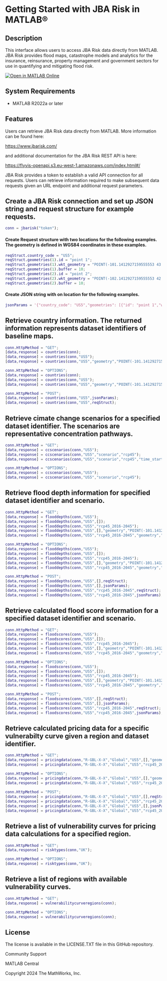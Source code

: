 # Getting Started with JBA Risk in MATLAB&reg;

## Description

This interface allows users to access JBA Risk data directly from MATLAB.  JBA Risk provides flood maps, catastrophe models and analytics for the insurance, reinsurance, property management and government sectors for use in quantifying and mitigating flood risk.

[![Open in MATLAB Online](https://www.mathworks.com/images/responsive/global/open-in-matlab-online.svg)](https://matlab.mathworks.com/open/github/v1?repo=mathworks/Access_JBA_Risk_from_MATLAB)
## System Requirements

- MATLAB R2022a or later

## Features

Users can retrieve JBA Risk data directly from MATLAB.   More information can be found here:

https://www.jbarisk.com/

and additional documentation for the JBA Risk REST API is here:

https://flyvis-openapi.s3.eu-west-1.amazonaws.com/index.html#/

JBA Risk provides a token to establish a valid API connection for all requests.  Users can retrieve information required to make subsequent data requests given an URL endpoint and additional request parameters.

## Create a JBA Risk connection and set up JSON string and request structure for example requests.

```MATLAB
conn = jbarisk("token");
```
####  Create Request structure with two locations for the following examples.  The geometry is defined in WGS84 coordinates in these examples.
```MATLAB
reqStruct.country_code = "US5";
reqStruct.geometries(1).id = "point 1";
reqStruct.geometries(1).wkt_geometry = "POINT(-101.1412927159555553 43.94424115485919)";
reqStruct.geometries(1).buffer = 10;
reqStruct.geometries(2).id = "point 2";
reqStruct.geometries(2).wkt_geometry = "POINT(-102.1412927159555553 42.94424115485919)";
reqStruct.geometries(2).buffer = 10;
```
#### Create JSON string with on location for the following examples.
```MATLAB
jsonParams = '{"country_code": "US5","geometries": [{"id": "point 1","wkt_geometry": "POINT(-101.65 43.45)","buffer": 10}]}';
```

## Retrieve country information.    The returned information represents dataset identifiers of baseline maps.
```MATLAB
conn.HttpMethod = "GET";
[data,response] = countries(conn);
[data,response] = countries(conn,"US5");
[data,response] = countries(conn,"US5","geometry","POINT(-101.1412927159555553 43.94424115485919)","buffer","10");

conn.HttpMethod = "OPTIONS";
[data,response] = countries(conn);
[data,response] = countries(conn,"US5");
[data,response] = countries(conn,"US5","geometry","POINT(-101.1412927159555553 43.94424115485919)");

conn.HttpMethod = "POST";
[data,response] = countries(conn,"US5",jsonParams);
[data,response] = countries(conn,"US5",reqStruct);
```

## Retrieve cimate change scenarios for a specified dataset identifier.   The scenarios are representative concentration pathways.
```MATLAB
conn.HttpMethod = "GET";
[data,response] = ccscenarios(conn,"US5");
[data,response] = ccscenarios(conn,"US5","scenario","rcp45");
[data,response] = ccscenarios(conn,"US5","scenario","rcp45","time_start","2020","time_end","2040","time_filter","2020-2040");

conn.HttpMethod = "OPTIONS";
[data,response] = ccscenarios(conn,"US5");
[data,response] = ccscenarios(conn,"US5","scenario","rcp45");
```

## Retrieve flood depth information for specified dataset identifier and scenario.
```MATLAB
conn.HttpMethod = "GET";
[data,response] = flooddepths(conn,"US5");
[data,response] = flooddepths(conn,"US5",[]);
[data,response] = flooddepths(conn,"US5","rcp45_2016-2045");
[data,response] = flooddepths(conn,"US5",[],"geometry","POINT(-101.1412927159555553 43.94424115485919)","buffer","10");
[data,response] = flooddepths(conn,"US5","rcp45_2016-2045","geometry","POINT(-101.1412927159555553 43.94424115485919)","buffer","10");

conn.HttpMethod = "OPTIONS";
[data,response] = flooddepths(conn,"US5");
[data,response] = flooddepths(conn,"US5",[]);
[data,response] = flooddepths(conn,"US5","rcp45_2016-2045");
[data,response] = flooddepths(conn,"US5",[],"geometry","POINT(-101.1412927159555553 43.94424115485919)","buffer","10");
[data,response] = flooddepths(conn,"US5","rcp45_2016-2045","geometry","POINT(-101.1412927159555553 43.94424115485919)","buffer","10");

conn.HttpMethod = "POST";
[data,response] = flooddepths(conn,"US5",[],reqStruct);
[data,response] = flooddepths(conn,"US5",[],jsonParams);
[data,response] = flooddepths(conn,"US5","rcp45_2016-2045",reqStruct);
[data,response] = flooddepths(conn,"US5","rcp45_2016-2045",jsonParams);
```

## Retrieve calculated flood score information for a specified dataset identifier and scenario.
```MATLAB
conn.HttpMethod = "GET";
[data,response] = floodscores(conn,"US5");
[data,response] = floodscores(conn,"US5",[]);
[data,response] = floodscores(conn,"US5","rcp45_2016-2045");
[data,response] = floodscores(conn,"US5",[],"geometry","POINT(-101.1412927159555553 43.94424115485919)","buffer","10");
[data,response] = floodscores(conn,"US5","rcp45_2016-2045","geometry","POINT(-101.1412927159555553 43.94424115485919)","buffer","10");

conn.HttpMethod = "OPTIONS";
[data,response] = floodscores(conn,"US5");
[data,response] = floodscores(conn,"US5",[]);
[data,response] = floodscores(conn,"US5","rcp45_2016-2045");
[data,response] = floodscores(conn,"US5",[],"geometry","POINT(-101.1412927159555553 43.94424115485919)","buffer","10");
[data,response] = floodscores(conn,"US5","rcp45_2016-2045","geometry","POINT(-101.1412927159555553 43.94424115485919)","buffer","10");

conn.HttpMethod = "POST";
[data,response] = floodscores(conn,"US5",[],reqStruct);
[data,response] = floodscores(conn,"US5",[],jsonParams);
[data,response] = floodscores(conn,"US5","rcp45_2016-2045",reqStruct);
[data,response] = floodscores(conn,"US5","rcp45_2016-2045",jsonParams);
```

## Retrieve calculated pricing data for a specific vulnerabilty curve given a region and dataset identifier.
```MATLAB
conn.HttpMethod = "GET";
[data,response] = pricingdata(conn,"R-GBL-X-X","Global","US5",[],"geometry","POINT(-101.65 43.45)");
[data,response] = pricingdata(conn,"R-GBL-X-X","Global","US5","rcp45_2016-2045","geometry","POINT(-101.65 43.45)");

conn.HttpMethod = "OPTIONS";
[data,response] = pricingdata(conn,"R-GBL-X-X","Global","US5",[],"geometry","POINT(-101.65 43.45)");
[data,response] = pricingdata(conn,"R-GBL-X-X","Global","US5","rcp45_2016-2045","geometry","POINT(-101.65 43.45)");
            
conn.HttpMethod = "POST";
[data,response] = pricingdata(conn,"R-GBL-X-X","Global","US5",[],reqStruct);
[data,response] = pricingdata(conn,"R-GBL-X-X","Global","US5","rcp45_2016-2045",reqStruct);
[data,response] = pricingdata(conn,"R-GBL-X-X","Global","US5",[],jsonParams);
[data,response] = pricingdata(conn,"R-GBL-X-X","Global","US5","rcp45_2016-2045",jsonParams);
```

## Retrieve a list of vulnerability curves for pricing data calculations for a specified region.
```MATLAB
conn.HttpMethod = "GET";
[data,response] = risktypes(conn,"UK");

conn.HttpMethod = "OPTIONS";
[data,response] = risktypes(conn,"UK");
```

## Retrieve a list of regions with available vulnerability curves.
```MATLAB
conn.HttpMethod = "GET";
[data,response] = vulnerabilitycurveregions(conn);

conn.HttpMethod = "OPTIONS";
[data,response] = vulnerabilitycurveregions(conn);
```
## License

The license is available in the LICENSE.TXT file in this GitHub repository.

Community Support

MATLAB Central

Copyright 2024 The MathWorks, Inc.